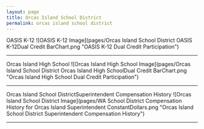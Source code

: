 ```yaml
---
layout: page
title: Orcas Island School District
permalink: orcas island school district
---
```



OASIS K-12
![OASIS K-12 Image](pages/Orcas Island School District OASIS K-12Dual Credit BarChart.png "OASIS K-12 Dual Credit Participation")

___

Orcas Island High School
![Orcas Island High School Image](pages/Orcas Island School District Orcas Island High SchoolDual Credit BarChart.png "Orcas Island High School Dual Credit Participation")

___

Orcas Island School DistrictSuperintendent Compensation History
![Orcas Island School District Image](pages/WA School District Compensation History for Orcas Island Superintendent ConstantDollars.png "Orcas Island School District Superintendent Compensation History")

___

